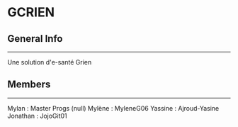# GCRIEN

## General Info 
***
Une solution d'e-santé
Grien 

## Members 
*** 
Mylan : Master Progs (null)
Mylène : MyleneG06
Yassine : Ajroud-Yasine
Jonathan : JojoGit01
